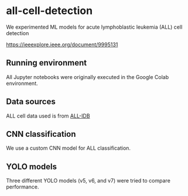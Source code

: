 # all-cell-detection
We experimented ML models for acute lymphoblastic leukemia (ALL) cell detection

https://ieeexplore.ieee.org/document/9995131

## Running environment
All Jupyter notebooks were originally executed in the Google Colab environment.

## Data sources
ALL cell data used is from [ALL-IDB](https://homes.di.unimi.it/scotti/all/)

## CNN classification

We use a custom CNN model for ALL classification.

## YOLO models

Three different YOLO models (v5, v6, and v7) were tried to compare performance.
